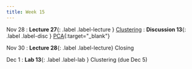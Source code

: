 ```yaml
---
title: Week 15
---
```


Nov 28
: **Lecture 27**{: .label .label-lecture } [Clustering](lecture/lec27)
: **Discussion 13**{: .label .label-disc } [PCA](https://drive.google.com/file/d/1N4TR99r9ga-X7db9iW6cSlC8KmxXdy-j/view?usp=sharing){:target="_blank"}

Nov 30
: **Lecture 28**{: .label .label-lecture} Closing

Dec 1
: **Lab 13**{: .label .label-lab } Clustering (due Dec 5)
